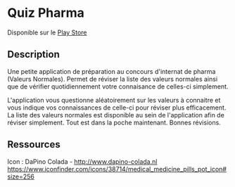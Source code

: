 Quiz Pharma
===============

Disponible sur le [Play Store](https://play.google.com/store/apps/details?id=fr.sapk.quizpharma&hl=fr)

## Description
Une petite application de préparation au concours d'internat de pharma (Valeurs Normales).
Permet de réviser la liste des valeurs normales ainsi que de vérifier quotidiennement votre connaisance de celles-ci simplement.

L'application vous questionne aléatoirement sur les valeurs à connaitre et vous indique vos connaissances de celle-ci pour réviser plus efficacement.
La liste des valeurs normales est disponible au sein de l'application afin de réviser simplement. 
Tout est dans la poche maintenant. Bonnes révisions.


## Ressources
Icon : 	DaPino Colada - http://www.dapino-colada.nl
https://www.iconfinder.com/icons/38714/medical_medicine_pills_pot_icon#size=256
